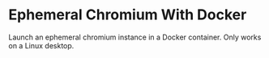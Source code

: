 # Ephemeral Chromium With Docker

Launch an ephemeral chromium instance in a Docker container. Only works on a Linux desktop.
